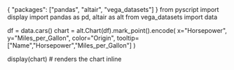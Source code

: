 <!-- Configure PyScript: tell it which packages to load -->
<py-config>
{
  "packages": ["pandas", "altair", "vega_datasets"]
}
</py-config>

<!-- Run inline Python in the page -->
<py-script>
from pyscript import display
import pandas as pd, altair as alt
from vega_datasets import data

df = data.cars()
chart = alt.Chart(df).mark_point().encode(
    x="Horsepower",
    y="Miles_per_Gallon",
    color="Origin",
    tooltip=["Name","Horsepower","Miles_per_Gallon"]
)

display(chart)  # renders the chart inline
</py-script>
